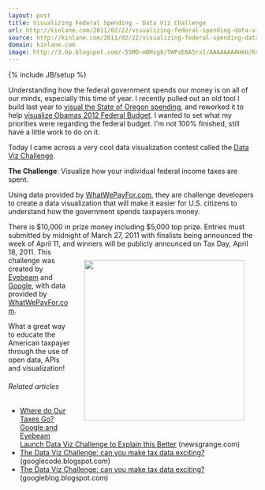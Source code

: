 ```yaml
---
layout: post
title: Visualizing Federal Spending - Data Viz Challenge
url: http://kinlane.com/2011/02/22/visualizing-federal-spending-data-viz-challenge/
source: http://kinlane.com/2011/02/22/visualizing-federal-spending-data-viz-challenge/
domain: kinlane.com
image: http://3.bp.blogspot.com/-5SMO-mBHvg8/TWPvE6ASrxI/AAAAAAAAHmU/KvmqXR9IbxI/datavizchallenge-screenshot.png
---
```

{% include JB/setup %}<p>Understanding how the federal government spends our money is on all of our minds, especially this time of year.  I recently pulled out an old tool I build last year to <a href="http://oregonbudget.laneworks.net/" target="_blank">visual the State of Oregon spending</a>, and reworked it to help <a href="http://federalbudget2011.laneworks.net/" target="_blank">visualize Obamas 2012 Federal Budget</a>.  I wanted to set what my priorities were regarding the federal budget. I'm not 100% finished, still have a little work to do on it.<p></p>
Today I came across a very cool data visualization contest called the <a href="http://datavizchallenge.org/" target="_blank">Data Viz Challenge</a>.<p></p>
<strong>The Challenge</strong>: Visualize how your individual federal income taxes are spent.<p></p>
Using data provided by <a href="http://whatwepayfor.com/" target="_blank">WhatWePayFor.com</a>, they are challenge developers to create a data visualization that will make it easier for U.S. citizens to understand how the government spends taxpayers money.<p></p>
There is $10,000 in prize money including $5,000 top prize.  Entries must submitted by midnight of March 27, 2011 with finalists being announced the week of April 11, and winners will be publicly announced on Tax Day, April 18, 2011.
<a href="http://googleblog.blogspot.com/2011/02/data-viz-challenge-can-you-make-tax.html" target="_blank"><img style="padding: 25;" src="http://3.bp.blogspot.com/-5SMO-mBHvg8/TWPvE6ASrxI/AAAAAAAAHmU/KvmqXR9IbxI/datavizchallenge-screenshot.png" alt="" width="325" align="right" /></a>
This challenge was created by <a href="http://eyebeam.org/" target="_blank">Eyebeam</a> and <a href="http://googleblog.blogspot.com/2011/02/data-viz-challenge-can-you-make-tax.html" target="_blank">Google</a>, with data provided by <a href="http://whatwepayfor.com/" target="_blank">WhatWePayFor.com</a>.<p></p>
What a great way to educate the American taxpayer through the use of open data, APIs and visualization!
<h6 class="zemanta-related-title" style="font-size: 1em;">Related articles</h6>
<ul class="zemanta-article-ul">
	<li class="zemanta-article-ul-li"><a href="http://newsgrange.com/where-do-our-taxes-go-google-and-eyebeam-launch-data-viz-challenge-to-explain-this-better/">Where do Our Taxes Go? Google and Eyebeam Launch Data Viz Challenge to Explain this Better</a> (newsgrange.com)</li>
	<li class="zemanta-article-ul-li"><a href="http://googlecode.blogspot.com/2011/02/data-viz-challenge-can-you-make-tax.html">The Data Viz Challenge: can you make tax data exciting?</a> (googlecode.blogspot.com)</li>
	<li class="zemanta-article-ul-li"><a href="http://googleblog.blogspot.com/2011/02/data-viz-challenge-can-you-make-tax.html">The Data Viz Challenge: can you make tax data exciting?</a> (googleblog.blogspot.com)</li>
</ul>
</p>
